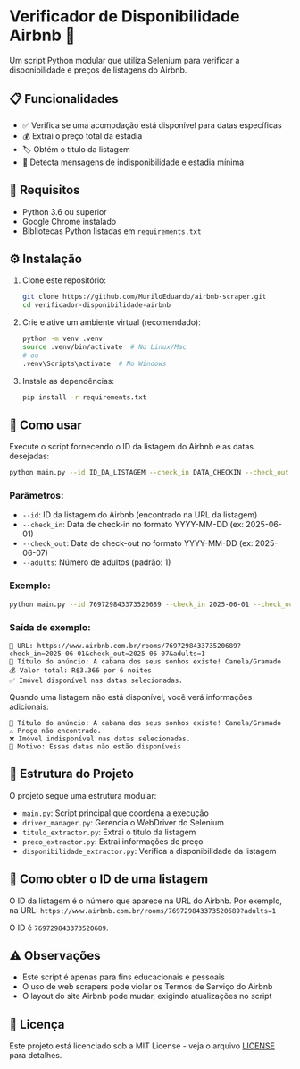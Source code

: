 # Verificador de Disponibilidade Airbnb 🏡

Um script Python modular que utiliza Selenium para verificar a disponibilidade e preços de listagens do Airbnb.

## 📋 Funcionalidades

- ✅ Verifica se uma acomodação está disponível para datas específicas
- 💰 Extrai o preço total da estadia
- 🏷️ Obtém o título da listagem
- 📅 Detecta mensagens de indisponibilidade e estadia mínima

## 🔧 Requisitos

- Python 3.6 ou superior
- Google Chrome instalado
- Bibliotecas Python listadas em `requirements.txt`

## ⚙️ Instalação

1. Clone este repositório:
   ```bash
   git clone https://github.com/MuriloEduardo/airbnb-scraper.git
   cd verificador-disponibilidade-airbnb
   ```

2. Crie e ative um ambiente virtual (recomendado):
   ```bash
   python -m venv .venv
   source .venv/bin/activate  # No Linux/Mac
   # ou
   .venv\Scripts\activate  # No Windows
   ```

3. Instale as dependências:
   ```bash
   pip install -r requirements.txt
   ```

## 🚀 Como usar

Execute o script fornecendo o ID da listagem do Airbnb e as datas desejadas:

```bash
python main.py --id ID_DA_LISTAGEM --check_in DATA_CHECKIN --check_out DATA_CHECKOUT --adults NUMERO_ADULTOS
```

### Parâmetros:

- `--id`: ID da listagem do Airbnb (encontrado na URL da listagem)
- `--check_in`: Data de check-in no formato YYYY-MM-DD (ex: 2025-06-01)
- `--check_out`: Data de check-out no formato YYYY-MM-DD (ex: 2025-06-07)
- `--adults`: Número de adultos (padrão: 1)

### Exemplo:

```bash
python main.py --id 769729843373520689 --check_in 2025-06-01 --check_out 2025-06-07 --adults 1
```

### Saída de exemplo:

```
🔗 URL: https://www.airbnb.com.br/rooms/769729843373520689?check_in=2025-06-01&check_out=2025-06-07&adults=1
🏡 Título do anúncio: A cabana dos seus sonhos existe! Canela/Gramado
💰 Valor total: R$3.366 por 6 noites
✅ Imóvel disponível nas datas selecionadas.
```

Quando uma listagem não está disponível, você verá informações adicionais:

```
🏡 Título do anúncio: A cabana dos seus sonhos existe! Canela/Gramado
⚠️ Preço não encontrado.
❌ Imóvel indisponível nas datas selecionadas.
📝 Motivo: Essas datas não estão disponíveis
```

## 🧩 Estrutura do Projeto

O projeto segue uma estrutura modular:

- `main.py`: Script principal que coordena a execução
- `driver_manager.py`: Gerencia o WebDriver do Selenium
- `titulo_extractor.py`: Extrai o título da listagem
- `preco_extractor.py`: Extrai informações de preço
- `disponibilidade_extractor.py`: Verifica a disponibilidade da listagem

## 📝 Como obter o ID de uma listagem

O ID da listagem é o número que aparece na URL do Airbnb. Por exemplo, na URL:
`https://www.airbnb.com.br/rooms/769729843373520689?adults=1`

O ID é `769729843373520689`.

## ⚠️ Observações

- Este script é apenas para fins educacionais e pessoais
- O uso de web scrapers pode violar os Termos de Serviço do Airbnb
- O layout do site Airbnb pode mudar, exigindo atualizações no script

## 📄 Licença

Este projeto está licenciado sob a MIT License - veja o arquivo [LICENSE](LICENSE) para detalhes.
